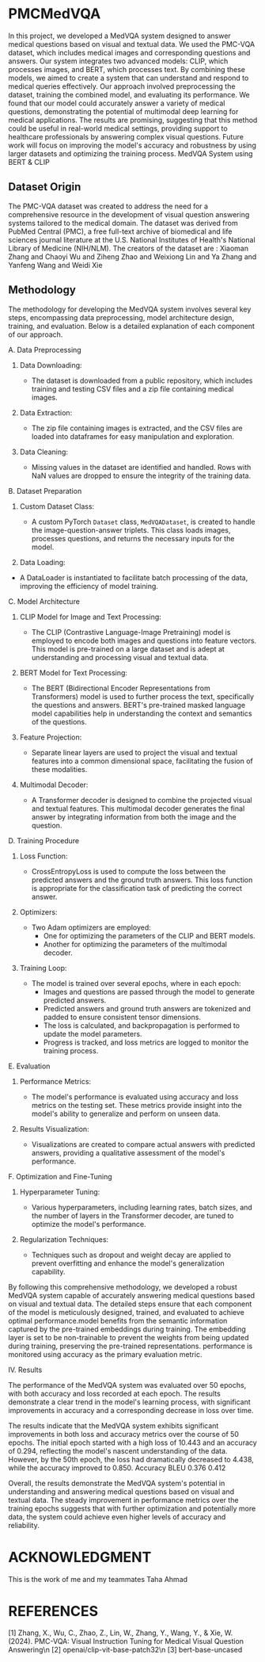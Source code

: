 # PMCMedVQA
In this project, we developed a MedVQA system designed to answer medical questions based on visual and textual data. We used the PMC-VQA dataset, which includes medical images and corresponding questions and answers. Our system integrates two advanced models: CLIP, which processes images, and BERT, which processes text. By combining these models, we aimed to create a system that can understand and respond to medical queries effectively.
Our approach involved preprocessing the dataset, training the combined model, and evaluating its performance. We found that our model could accurately answer a variety of medical questions, demonstrating the potential of multimodal deep learning for medical applications. The results are promising, suggesting that this method could be useful in real-world medical settings, providing support to healthcare professionals by answering complex visual questions. Future work will focus on improving the model's accuracy and robustness by using larger datasets and optimizing the training process.
MedVQA System using BERT & CLIP
 







## Dataset Origin
The PMC-VQA dataset was created to address the need for a comprehensive resource in the development of visual question answering systems tailored to the medical domain. The dataset was derived from PubMed Central (PMC), a free full-text archive of biomedical and life sciences journal literature at the U.S. National Institutes of Health's National Library of Medicine (NIH/NLM).
	The creators of the dataset are : Xiaoman Zhang and Chaoyi Wu and Ziheng Zhao and Weixiong Lin and Ya Zhang and Yanfeng Wang and Weidi Xie 

## Methodology

The methodology for developing the MedVQA system involves several key steps, encompassing data preprocessing, model architecture design, training, and evaluation. Below is a detailed explanation of each component of our approach.

A.	 Data Preprocessing

1. Data Downloading:
   - The dataset is downloaded from a public repository, which includes training and testing CSV files and a zip file containing medical images.

2. Data Extraction:
   - The zip file containing images is extracted, and the CSV files are loaded into dataframes for easy manipulation and exploration.

3. Data Cleaning:
   - Missing values in the dataset are identified and handled. Rows with NaN values are dropped to ensure the integrity of the training data.

B.	 Dataset Preparation

1. Custom Dataset Class:
   - A custom PyTorch `Dataset` class, `MedVQADataset`, is created to handle the image-question-answer triplets. This class loads images, processes questions, and returns the necessary inputs for the model.

2.  Data Loading:
   - A DataLoader is instantiated to facilitate batch processing of the data, improving the efficiency of model training.

C.	Model Architecture

1. CLIP Model for Image and Text Processing:
   - The CLIP (Contrastive Language-Image Pretraining) model is employed to encode both images and questions into feature vectors. This model is pre-trained on a large dataset and is adept at understanding and processing visual and textual data.

2. BERT Model for Text Processing:
   - The BERT (Bidirectional Encoder Representations from Transformers) model is used to further process the text, specifically the questions and answers. BERT's pre-trained masked language model capabilities help in understanding the context and semantics of the questions.

3. Feature Projection:
   - Separate linear layers are used to project the visual and textual features into a common dimensional space, facilitating the fusion of these modalities.

4. Multimodal Decoder:
   - A Transformer decoder is designed to combine the projected visual and textual features. This multimodal decoder generates the final answer by integrating information from both the image and the question.

D.	Training Procedure

1. Loss Function:
   - CrossEntropyLoss is used to compute the loss between the predicted answers and the ground truth answers. This loss function is appropriate for the classification task of predicting the correct answer.

2. Optimizers:
   - Two Adam optimizers are employed:
     - One for optimizing the parameters of the CLIP and BERT models.
     - Another for optimizing the parameters of the multimodal decoder.

3. Training Loop:
   - The model is trained over several epochs, where in each epoch:
     - Images and questions are passed through the model to generate predicted answers.
     - Predicted answers and ground truth answers are tokenized and padded to ensure consistent tensor dimensions.
     - The loss is calculated, and backpropagation is performed to update the model parameters.
     - Progress is tracked, and loss metrics are logged to monitor the training process.

E.	 Evaluation

1. Performance Metrics:
   - The model's performance is evaluated using accuracy and loss metrics on the testing set. These metrics provide insight into the model's ability to generalize and perform on unseen data.

2. Results Visualization:
   - Visualizations are created to compare actual answers with predicted answers, providing a qualitative assessment of the model's performance.

F.	 Optimization and Fine-Tuning

1. Hyperparameter Tuning:
   - Various hyperparameters, including learning rates, batch sizes, and the number of layers in the Transformer decoder, are tuned to optimize the model's performance.

2. Regularization Techniques:
   - Techniques such as dropout and weight decay are applied to prevent overfitting and enhance the model's generalization capability.

By following this comprehensive methodology, we developed a robust MedVQA system capable of accurately answering medical questions based on visual and textual data. The detailed steps ensure that each component of the model is meticulously designed, trained, and evaluated to achieve optimal performance.model benefits from the semantic information captured by the pre-trained embeddings during training. The embedding layer is set to be non-trainable to prevent the weights from being updated during training, preserving the pre-trained representations.
performance is monitored using accuracy as the primary evaluation metric.



IV.	Results

The performance of the MedVQA system was evaluated over 50 epochs, with both accuracy and loss recorded at each epoch. The results demonstrate a clear trend in the model's learning process, with significant improvements in accuracy and a corresponding decrease in loss over time.

The results indicate that the MedVQA system exhibits significant improvements in both loss and accuracy metrics over the course of 50 epochs. The initial epoch started with a high loss of 10.443 and an accuracy of 0.294, reflecting the model's nascent understanding of the data. However, by the 50th epoch, the loss had dramatically decreased to 4.438, while the accuracy improved to 0.850.
Accuracy	BLEU
0.376	0.412



Overall, the results demonstrate the MedVQA system's potential in understanding and answering medical questions based on visual and textual data. The steady improvement in performance metrics over the training epochs suggests that with further optimization and potentially more data, the system could achieve even higher levels of accuracy and reliability.





 

# ACKNOWLEDGMENT
This is the work of me and my teammates Taha Ahmad

# REFERENCES
[1] Zhang, X., Wu, C., Zhao, Z., Lin, W., Zhang, Y., Wang, Y., & Xie, W. (2024). PMC-VQA: Visual Instruction Tuning for Medical Visual Question Answering\n
[2] openai/clip-vit-base-patch32\n
[3] bert-base-uncased
